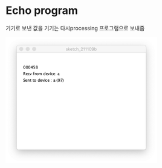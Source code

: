 # Echo program
기기로 보낸 값을 기기는 다시processing 프로그램으로 보내줌

<img src='screenshot02-echo.png' width=400px />

